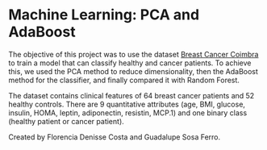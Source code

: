 # Machine Learning: PCA and AdaBoost

The objective of this project was to use the dataset [Breast Cancer Coimbra](https://archive.ics.uci.edu/dataset/451/breast+cancer+coimbra) to train a model that can classify healthy and cancer patients. To achieve this, we used the PCA method to reduce dimensionality, then the AdaBoost method for the classifier, and finally compared it with Random Forest.

The dataset contains clinical features of 64 breast cancer patients and 52 healthy controls. There are 9 quantitative attributes (age, BMI, glucose, insulin, HOMA, leptin, adiponectin, resistin, MCP.1) and one binary class (healthy patient or cancer patient).

Created by Florencia Denisse Costa and Guadalupe Sosa Ferro.
